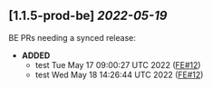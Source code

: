## [1.1.5-prod-be] _2022-05-19_

BE PRs needing a synced release:

- **ADDED**
  - test Tue May 17 09:00:27 UTC 2022 ([FE#12])
  - test Wed May 18 14:26:44 UTC 2022 ([FE#12])

[FE#12]: https://github.com/cycloidio/youdeploy-frontend-web/pull/12
